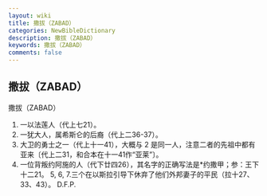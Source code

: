 ```yaml
---
layout: wiki
title: 撒拔（ZABAD）
categories: NewBibleDictionary
description: 撒拔（ZABAD）
keywords: 撒拔（ZABAD）
comments: false
---
```


## 撒拔（ZABAD）



撒拔（ZABAD）
1. 一以法莲人（代上七21）。
2. 一犹大人，属希斯仑的后裔（代上二36-37）。
3. 大卫的勇士之一（代上十一41），大概与 2 是同一人，注意二者的先祖中都有亚来〔代上二31，和合本在十一41作“亚莱”〕。
4. 一位背叛约阿施的人（代下廿四26），其名字的正确写法是*约撒甲；参：王下十二21。
5, 6, 7.三个在以斯拉引导下休弃了他们外邦妻子的平民（拉十27、33、43）。
D.F.P.




